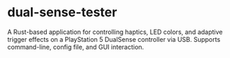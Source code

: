 # dual-sense-tester
A Rust-based application for controlling haptics, LED colors, and adaptive trigger effects on a PlayStation 5 DualSense controller via USB. Supports command-line, config file, and GUI interaction.

